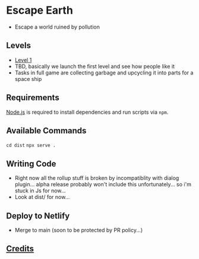 # Escape Earth
- Escape a world ruined by pollution

## Levels
- [Level 1](docs/Level1.md)
- TBD, basically we launch the first level and see how people like it
- Tasks in full game are collecting garbage and upcycling it into parts for a space ship

## Requirements

[Node.js](https://nodejs.org) is required to install dependencies and run scripts via `npm`.

## Available Commands
`cd dist`
`npx serve .`

## Writing Code
- Right now all the rollup stuff is broken by incompatiblity with dialog plugin... alpha release probably won't include this unfortunately... so i'm stuck in Js for now...
- Look at dist/ for now...

## Deploy to Netlify
- Merge to main (soon to be protected by PR policy...)

## [Credits](docs/credits.md)